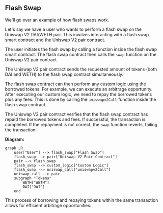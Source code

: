 ## Flash Swap

We'll go over an example of how flash swaps work.

Let's say we have a user who wants to perform a flash swap on the Uniswap V2 DAI/WETH pair. This involves interacting with a flash swap smart contract and the Uniswap V2 pair contract.

The user initiates the flash swap by calling a function inside the flash swap smart contract. The flash swap contract then calls the `swap` function on the Uniswap V2 pair contract.

The Uniswap V2 pair contract sends the requested amount of tokens (both DAI and WETH) to the flash swap contract simultaneously.

The flash swap contract can then perform any custom logic using the borrowed tokens. For example, we can execute an arbitrage opportunity. After executing our custom logic, we need to repay the borrowed tokens plus any fees. This is done by calling the `uniswapv2Call` function inside the flash swap contract.

The Uniswap V2 pair contract verifies that the flash swap contract has repaid the borrowed tokens and fees. If successful, the transaction is completed. If the repayment is not correct, the `swap` function reverts, failing the transaction.

**Diagram:**

```mermaid
graph LR
    user["User"] --> flash_swap["Flash Swap"]
    flash_swap --> pair["Uniswap V2 Pair Contract"]
    pair --> flash_swap
    flash_swap --> custom_logic["Custom Logic"]
    flash_swap --> uniswap_call["uniswapv2Call"]
    uniswap_call --> pair
    subgraph "Tokens"
        WETH["WETH"]
        DAI["DAI"]
    end
```

This process of borrowing and repaying tokens within the same transaction allows for efficient arbitrage opportunities. 
